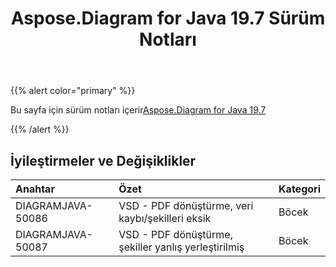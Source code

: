 ﻿---
title: Aspose.Diagram for Java 19.7 Sürüm Notları
type: docs
weight: 60
url: /tr/java/aspose-diagram-for-java-19-7-release-notes/
---
{{% alert color="primary" %}} 

Bu sayfa için sürüm notları içerir[Aspose.Diagram for Java 19.7](https://docs.aspose.com/diagram/java/aspose-diagram-for-java-19-7-release-notes/)

{{% /alert %}} 
## **İyileştirmeler ve Değişiklikler**

|**Anahtar**|**Özet**|**Kategori**|
|:- |:- |:- |
|DIAGRAMJAVA-50086|VSD - PDF dönüştürme, veri kaybı/şekilleri eksik|Böcek|
|DIAGRAMJAVA-50087|VSD - PDF dönüştürme, şekiller yanlış yerleştirilmiş|Böcek|

